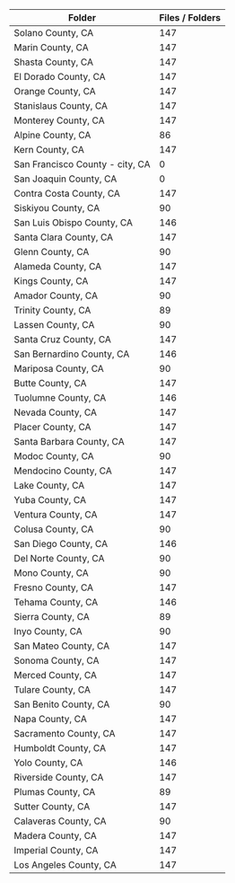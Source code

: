 | Folder                          |   Files / Folders |
|---------------------------------|-------------------|
| Solano County, CA               |               147 |
| Marin County, CA                |               147 |
| Shasta County, CA               |               147 |
| El Dorado County, CA            |               147 |
| Orange County, CA               |               147 |
| Stanislaus County, CA           |               147 |
| Monterey County, CA             |               147 |
| Alpine County, CA               |                86 |
| Kern County, CA                 |               147 |
| San Francisco County - city, CA |                 0 |
| San Joaquin County, CA          |                 0 |
| Contra Costa County, CA         |               147 |
| Siskiyou County, CA             |                90 |
| San Luis Obispo County, CA      |               146 |
| Santa Clara County, CA          |               147 |
| Glenn County, CA                |                90 |
| Alameda County, CA              |               147 |
| Kings County, CA                |               147 |
| Amador County, CA               |                90 |
| Trinity County, CA              |                89 |
| Lassen County, CA               |                90 |
| Santa Cruz County, CA           |               147 |
| San Bernardino County, CA       |               146 |
| Mariposa County, CA             |                90 |
| Butte County, CA                |               147 |
| Tuolumne County, CA             |               146 |
| Nevada County, CA               |               147 |
| Placer County, CA               |               147 |
| Santa Barbara County, CA        |               147 |
| Modoc County, CA                |                90 |
| Mendocino County, CA            |               147 |
| Lake County, CA                 |               147 |
| Yuba County, CA                 |               147 |
| Ventura County, CA              |               147 |
| Colusa County, CA               |                90 |
| San Diego County, CA            |               146 |
| Del Norte County, CA            |                90 |
| Mono County, CA                 |                90 |
| Fresno County, CA               |               147 |
| Tehama County, CA               |               146 |
| Sierra County, CA               |                89 |
| Inyo County, CA                 |                90 |
| San Mateo County, CA            |               147 |
| Sonoma County, CA               |               147 |
| Merced County, CA               |               147 |
| Tulare County, CA               |               147 |
| San Benito County, CA           |                90 |
| Napa County, CA                 |               147 |
| Sacramento County, CA           |               147 |
| Humboldt County, CA             |               147 |
| Yolo County, CA                 |               146 |
| Riverside County, CA            |               147 |
| Plumas County, CA               |                89 |
| Sutter County, CA               |               147 |
| Calaveras County, CA            |                90 |
| Madera County, CA               |               147 |
| Imperial County, CA             |               147 |
| Los Angeles County, CA          |               147 |